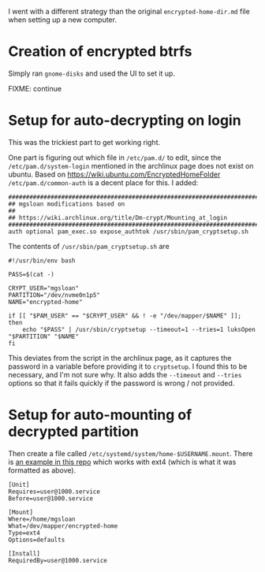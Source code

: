 I went with a different strategy than the original `encrypted-home-dir.md` file when setting up a new computer.

# Creation of encrypted btrfs

Simply ran `gnome-disks` and used the UI to set it up.

FIXME: continue

# Setup for auto-decrypting on login

This was the trickiest part to get working right.

One part is figuring out which file in `/etc/pam.d/` to edit, since
the `/etc/pam.d/system-login` mentioned in the archlinux page does not
exist on ubuntu. Based on https://wiki.ubuntu.com/EncryptedHomeFolder
`/etc/pam.d/common-auth` is a decent place for this. I added:

```
###############################################################################
## mgsloan modifications based on
##
## https://wiki.archlinux.org/title/Dm-crypt/Mounting_at_login
################################################################################
auth optional pam_exec.so expose_authtok /usr/sbin/pam_cryptsetup.sh
```

The contents of `/usr/sbin/pam_cryptsetup.sh` are

```
#!/usr/bin/env bash

PASS=$(cat -)

CRYPT_USER="mgsloan"
PARTITION="/dev/nvme0n1p5"
NAME="encrypted-home"

if [[ "$PAM_USER" == "$CRYPT_USER" && ! -e "/dev/mapper/$NAME" ]]; then
	echo "$PASS" | /usr/sbin/cryptsetup --timeout=1 --tries=1 luksOpen "$PARTITION" "$NAME"
fi
```

This deviates from the script in the archlinux page, as it captures
the password in a variable before providing it to `cryptsetup`. I
found this to be necessary, and I'm not sure why. It also adds the
`--timeout` and `--tries` options so that it fails quickly if the
password is wrong / not provided.

# Setup for auto-mounting of decrypted partition

Then create a file called
`/etc/systemd/system/home-$USERNAME.mount`. There is [an example in
this repo](/env/systemd/home-mgsloan.mount) which works with ext4
(which is what it was formatted as above).

```
[Unit]
Requires=user@1000.service
Before=user@1000.service

[Mount]
Where=/home/mgsloan
What=/dev/mapper/encrypted-home
Type=ext4
Options=defaults

[Install]
RequiredBy=user@1000.service
```
